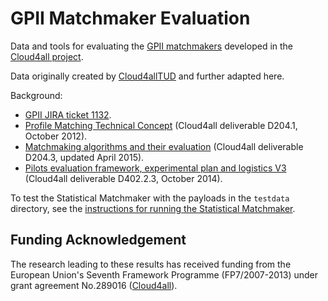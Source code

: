 # GPII Matchmaker Evaluation

Data and tools for evaluating the [GPII matchmakers](http://wiki.gpii.net/w/Matchmaking) 
developed in the [Cloud4all project](http://www.cloud4all.info/). 

Data originally created by [Cloud4allTUD](https://github.com/Cloud4AllTUD/)
and further adapted here.

Background: 
* [GPII JIRA ticket 1132](http://issues.gpii.net/browse/GPII-1132).
* [Profile Matching Technical Concept](http://www.cloud4all.info/research/public-deliverables/d204-1-profile-matching-technical-concept/) 
(Cloud4all deliverable D204.1, October 2012).
* [Matchmaking algorithms and their evaluation](http://www.cloud4all.info/research/public-deliverables/d204-3-matchmaking-algorithms-and-their-evaluation-2/)
(Cloud4all deliverable D204.3, updated April 2015).
* [Pilots evaluation framework, experimental plan and logistics V3](http://www.cloud4all.info/research/public-deliverables/d402-2-3-pilots-evaluation-framework-experimental-plan-and-logistics-v3/) 
(Cloud4all deliverable D402.2.3, October 2014).

To test the Statistical Matchmaker with the payloads in the `testdata` directory, see the [instructions for running the Statistical Matchmaker](https://github.com/REMEXLabs/GPII-Statistical-Matchmaker#testing-the-statistical-matchmaker). 

## Funding Acknowledgement

The research leading to these results has received funding from the European
Union's Seventh Framework Programme (FP7/2007-2013) under grant agreement No.289016
([Cloud4all](http://www.cloud4all.info/)).

